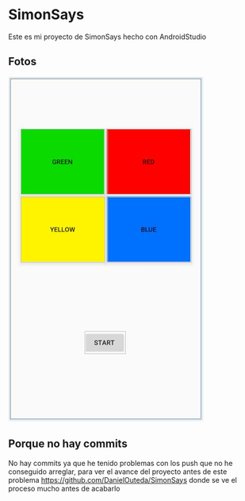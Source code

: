 # SimonSays
Este es mi proyecto de SimonSays hecho con AndroidStudio

## Fotos
![Foto1](fotoejemplo/SimonSays.JPG)

## Porque no hay commits
No hay commits ya que he tenido problemas con los push que no he conseguido arreglar, para ver el avance del proyecto antes de este problema https://github.com/DanielOuteda/SimonSays donde se ve el proceso mucho antes de acabarlo